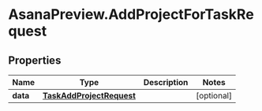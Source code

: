 # AsanaPreview.AddProjectForTaskRequest

## Properties

Name | Type | Description | Notes
------------ | ------------- | ------------- | -------------
**data** | [**TaskAddProjectRequest**](TaskAddProjectRequest.md) |  | [optional] 



